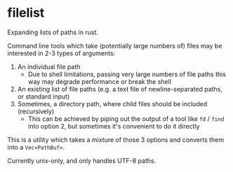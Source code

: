 # filelist

Expanding lists of paths in rust.

Command line tools which take (potentially large numbers of) files may be interested in 2-3 types of arguments:

1. An individual file path
    - Due to shell limitations, passing very large numbers of file paths this way may degrade performance or break the shell
2. An existing list of file paths (e.g. a text file of newline-separated paths, or standard input)
3. Sometimes, a directory path, where child files should be included (recursively)
    - This can be achieved by piping out the output of a tool like `fd` / `find` into option 2, but sometimes it's convenient to do it directly

This is a utility which takes a mixture of those 3 options and converts them into a `Vec<PathBuf>`.

Currently unix-only, and only handles UTF-8 paths.
